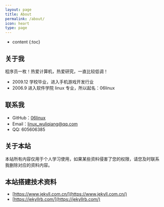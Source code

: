 ```yaml
---
layout: page
title: About
permalink: /about/
icon: heart
type: page
---
```


* content
{:toc}

## 关于我


程序员一枚！热爱计算机，热爱研究，一直比较低调！


* 2009.12 学校毕业，进入手机游戏开发行业
* 2006.9 进入软件学院 linux 专业，所以起名：06linux 


## 联系我

* GitHub：[06linux](https://github.com/06linux)
* Email：linux_wuliqiang@qq.com
* QQ: 605606385


## 关于本站

本站所有内容仅用于个人学习使用，如果某些资料侵害了您的权限，请您及时联系我删除对应的资料内容。


## 本站搭建技术资料


* [https://www.jekyll.com.cn/](https://www.jekyll.com.cn/)
* [https://jekyllrb.com/](https://jekyllrb.com/)




